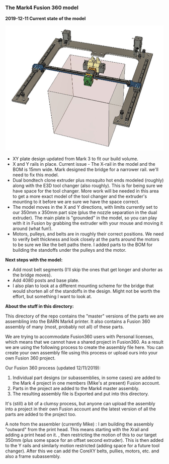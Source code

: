 ### The Mark4 Fusion 360 model

**2019-12-11 Current state of the model**

![Assembly, Mark4 printer v23](https://github.com/BainbridgeArtisanResourceNetwork/Mark4_printer/blob/master/Fusion360_model/images/2019_12_11_assembly.jpg)

- XY plate design updated from Mark 3 to fit our build volume.
- X and Y rails in place. Current issue - The X-rail in the model and the BOM is 15mm wide. Mark designed the bridge for a narrower rail. we'll need to fix this model.
- Dual bondtech clone extruder plus mosquito  hot ends modeled (roughly) along with the E3D tool changer (also roughly). This is for being sure we have space for the tool changer. More work will be needed in this area to get a more exact model of the tool changer and the extruder's mounting to it before we are sure we have the space correct.
- The model moves in the X and Y directions, with limits currently set to our 350mm x 350mm part size (plus the nozzle separation in the dual extruder).  The main plate is "grounded" in the model, so you can play with it in Fusion by grabbing the extruder with your mouse and moving it around (what fun!).
- Motors, pulleys, and belts are in roughly their correct positions. We need to verify belt thickness and look closely at the parts around the motors to be sure we like the belt paths there. I added parts to the BOM for building the standoffs under the pulleys and the motor. 

**Next steps with the model:**

- Add most belt segments (I'll skip the ones that get longer and shorter as the bridge moves).
- Add 4080 posts  and base plate.
- I also plan to look at a different mounting scheme for the bridge that would shorten all of the standoffs in the design. Might not be worth the effort, but something I want to look at.





**About the stuff in this directory:**

This directory of the repo contains the "master" versions of the parts we are assembling into the BARN Mark4 printer. It also contains a Fusion 360 assembly of many (most, probably not all) of these parts.

We are trying to accommodate Fusion360 users with Personal licenses, which means that we cannot have a shared project in Fusion360. As a result we are using the following process to create the assembly file here. You can create your own assembly file using this process or upload ours into your own Fusion 360 project.

Our Fusion 360 process (updated 12/11/2019):

1. Individual part designs (or subassemblies, in some cases) are added to the Mark 4 project in one members (Mike's at present) Fusion account.  
2. Parts in the project are added to the Mark4 master assembly.
3. The resulting assembly file is Exported and put into this directory.

It's (still) a bit of a clumsy process, but anyone can upload the assembly into a project in their own Fusion account and the latest version of all the parts are added to the project too.  



A note from the assembler (currently Mike) : I am building the assembly "outward" from the print head. This means starting with the Xrail and adding a print head on it. , then restricting the motion of this to our target 350mm (plus some space for an offset second extruder). This is then added to the Y rails and similarly motion restricted (adding space for a future tool changer). After this we can add the CoreXY belts, pullies, motors, etc. and also a frame subassembly.
